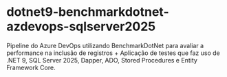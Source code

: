 # dotnet9-benchmarkdotnet-azdevops-sqlserver2025
Pipeline do Azure DevOps utilizando BenchmarkDotNet para avaliar a performance na inclusão de registros + Aplicação de testes que faz uso de .NET 9, SQL Server 2025, Dapper, ADO, Stored Procedures e Entity Framework Core.
